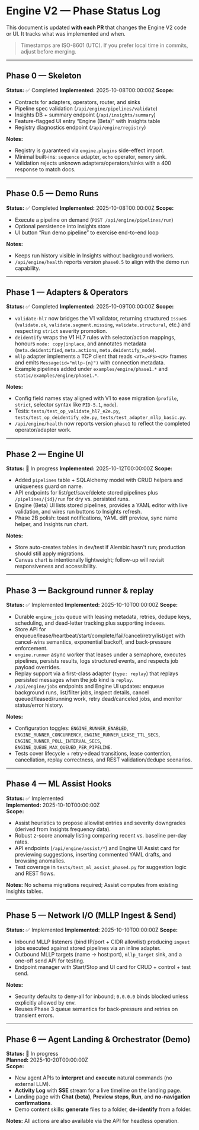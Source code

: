 # Engine V2 — Phase Status Log

This document is updated **with each PR** that changes the Engine V2 code or UI. It tracks what was implemented and when.

> Timestamps are ISO-8601 (UTC). If you prefer local time in commits, adjust before merging.

---

## Phase 0 — Skeleton

**Status:** ✅ Completed
**Implemented:** 2025-10-08T00:00:00Z
**Scope:**
- Contracts for adapters, operators, router, and sinks
- Pipeline spec validation (`/api/engine/pipelines/validate`)
- Insights DB + summary endpoint (`/api/insights/summary`)
- Feature-flagged UI entry “Engine (Beta)” with Insights table
- Registry diagnostics endpoint (`/api/engine/registry`)

**Notes:**
- Registry is guaranteed via `engine.plugins` side-effect import.
- Minimal built-ins: `sequence` adapter, `echo` operator, `memory` sink.
- Validation rejects unknown adapters/operators/sinks with a 400 response to match docs.

---

## Phase 0.5 — Demo Runs

**Status:** ✅ Completed
**Implemented:** 2025-10-08T00:00:00Z
**Scope:**
- Execute a pipeline on demand (`POST /api/engine/pipelines/run`)
- Optional persistence into insights store
- UI button “Run demo pipeline” to exercise end-to-end loop

**Notes:**
- Keeps run history visible in Insights without background workers.
- `/api/engine/health` reports version `phase0.5` to align with the demo run capability.

---

## Phase 1 — Adapters & Operators

**Status:** ✅ Completed
**Implemented:** 2025-10-09T00:00:00Z
**Scope:**
- `validate-hl7` now bridges the V1 validator, returning structured `Issue`s (`validate.ok`, `validate.segment.missing`, `validate.structural`, etc.) and respecting `strict` severity promotion.
- `deidentify` wraps the V1 HL7 rules with selector/action mappings, honours `mode: copy|inplace`, and annotates metadata (`meta.deidentified`, `meta.actions`, `meta.deidentify_mode`).
- `mllp` adapter implements a TCP client that reads `<VT>…<FS><CR>` frames and emits `Message(id="mllp-{n}")` with connection metadata.
- Example pipelines added under `examples/engine/phase1.*` and `static/examples/engine/phase1.*`.

**Notes:**
- Config field names stay aligned with V1 to ease migration (`profile`, `strict`, selector syntax like `PID-5.1`, `mode`).
- Tests: `tests/test_op_validate_hl7_e2e.py`, `tests/test_op_deidentify_e2e.py`, `tests/test_adapter_mllp_basic.py`.
- `/api/engine/health` now reports version `phase1` to reflect the completed operator/adapter work.

---

## Phase 2 — Engine UI

**Status:** 🚧 In progress
**Implemented:** 2025-10-12T00:00:00Z
**Scope:**
- Added `pipelines` table + SQLAlchemy model with CRUD helpers and uniqueness guard on name.
- API endpoints for list/get/save/delete stored pipelines plus `/pipelines/{id}/run` for dry vs. persisted runs.
- Engine (Beta) UI lists stored pipelines, provides a YAML editor with live validation, and wires run buttons to Insights refresh.
- Phase 2B polish: toast notifications, YAML diff preview, sync name helper, and Insights run chart.

**Notes:**
- Store auto-creates tables in dev/test if Alembic hasn't run; production should still apply migrations.
- Canvas chart is intentionally lightweight; follow-up will revisit responsiveness and accessibility.

---

## Phase 3 — Background runner & replay

**Status:** ✅ Implemented
**Implemented:** 2025-10-10T00:00:00Z
**Scope:**
- Durable `engine_jobs` queue with leasing metadata, retries, dedupe keys, scheduling, and dead-letter tracking plus supporting indexes.
- Store API for enqueue/lease/heartbeat/start/complete/fail/cancel/retry/list/get with cancel-wins semantics, exponential backoff, and back-pressure enforcement.
- `engine.runner` async worker that leases under a semaphore, executes pipelines, persists results, logs structured events, and respects job payload overrides.
- Replay support via a first-class adapter (`type: replay`) that replays persisted messages when the job kind is `replay`.
- `/api/engine/jobs` endpoints and Engine UI updates: enqueue background runs, list/filter jobs, inspect details, cancel queued/leased/running work, retry dead/canceled jobs, and monitor status/error history.

**Notes:**
- Configuration toggles: `ENGINE_RUNNER_ENABLED`, `ENGINE_RUNNER_CONCURRENCY`, `ENGINE_RUNNER_LEASE_TTL_SECS`, `ENGINE_RUNNER_POLL_INTERVAL_SECS`, `ENGINE_QUEUE_MAX_QUEUED_PER_PIPELINE`.
- Tests cover lifecycle + retry→dead transitions, lease contention, cancellation, replay correctness, and REST validation/dedupe scenarios.

---

## Phase 4 — ML Assist Hooks

**Status:** ✅ Implemented  
**Implemented:** 2025-10-10T00:00:00Z  
**Scope:**
- Assist heuristics to propose allowlist entries and severity downgrades (derived from Insights frequency data).
- Robust z-score anomaly listing comparing recent vs. baseline per-day rates.
- API endpoints (`/api/engine/assist/*`) and Engine UI Assist card for previewing suggestions, inserting commented YAML drafts, and browsing anomalies.
- Test coverage in `tests/test_ml_assist_phase4.py` for suggestion logic and REST flows.

**Notes:** No schema migrations required; Assist computes from existing Insights tables.

---

## Phase 5 — Network I/O (MLLP Ingest & Send)

**Status:** ✅ Implemented
**Implemented:** 2025-10-10T00:00:00Z
**Scope:**
- Inbound MLLP listeners (bind IP/port + CIDR allowlist) producing `ingest` jobs executed against stored pipelines via an inline adapter.
- Outbound MLLP targets (name → host:port), `mllp_target` sink, and a one-off send API for testing.
- Endpoint manager with Start/Stop and UI card for CRUD + control + test send.

**Notes:**
- Security defaults to deny-all for inbound; `0.0.0.0` binds blocked unless explicitly allowed by env.
- Reuses Phase 3 queue semantics for back-pressure and retries on transient errors.

---

## Phase 6 — Agent Landing & Orchestrator (Demo)

**Status:** 🚧 In progress  
**Planned:** 2025-10-20T00:00:00Z  
**Scope:**
- New agent APIs to **interpret** and **execute** natural commands (no external LLM).  
- **Activity Log** with **SSE** stream for a live timeline on the landing page.  
- Landing page with **Chat (beta)**, **Preview steps**, **Run**, and **no-navigation confirmations**.  
- Demo content skills: **generate** files to a folder, **de-identify** from a folder.

**Notes:** All actions are also available via the API for headless operation.
